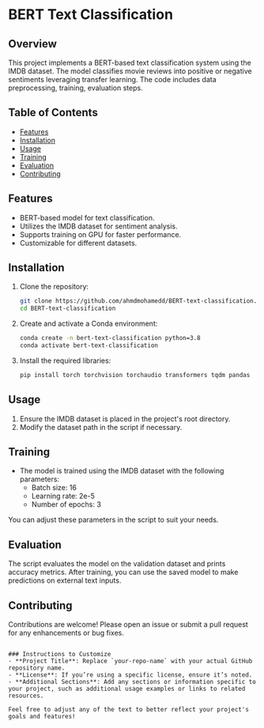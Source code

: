 # BERT Text Classification

## Overview
This project implements a BERT-based text classification system using the IMDB dataset. The model classifies movie reviews into positive or negative sentiments leveraging transfer learning. The code includes data preprocessing, training, evaluation steps.

## Table of Contents
- [Features](#features)
- [Installation](#installation)
- [Usage](#usage)
- [Training](#training)
- [Evaluation](#evaluation)
- [Contributing](#contributing)

## Features
- BERT-based model for text classification.
- Utilizes the IMDB dataset for sentiment analysis.
- Supports training on GPU for faster performance.
- Customizable for different datasets.

## Installation
1. Clone the repository:
   ```bash
   git clone https://github.com/ahmdmohamedd/BERT-text-classification.git
   cd BERT-text-classification
   ```

2. Create and activate a Conda environment:
   ```bash
   conda create -n bert-text-classification python=3.8
   conda activate bert-text-classification
   ```

3. Install the required libraries:
   ```bash
   pip install torch torchvision torchaudio transformers tqdm pandas
   ```

## Usage
1. Ensure the IMDB dataset is placed in the project's root directory.
2. Modify the dataset path in the script if necessary.


## Training
- The model is trained using the IMDB dataset with the following parameters:
  - Batch size: 16
  - Learning rate: 2e-5
  - Number of epochs: 3

You can adjust these parameters in the script to suit your needs.

## Evaluation
The script evaluates the model on the validation dataset and prints accuracy metrics. After training, you can use the saved model to make predictions on external text inputs.

## Contributing
Contributions are welcome! Please open an issue or submit a pull request for any enhancements or bug fixes.
```

### Instructions to Customize
- **Project Title**: Replace `your-repo-name` with your actual GitHub repository name.
- **License**: If you’re using a specific license, ensure it’s noted.
- **Additional Sections**: Add any sections or information specific to your project, such as additional usage examples or links to related resources. 

Feel free to adjust any of the text to better reflect your project's goals and features!
